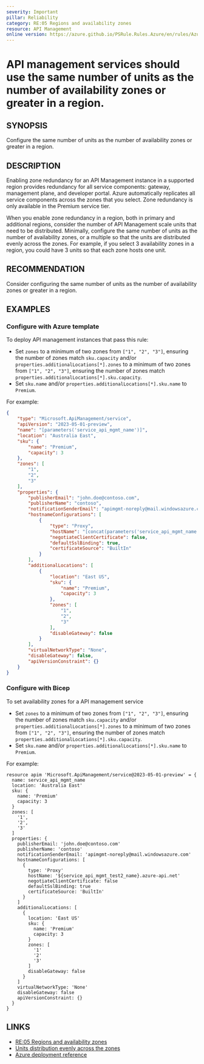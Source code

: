 ```yaml
---
severity: Important
pillar: Reliability
category: RE:05 Regions and availability zones
resource: API Management
online version: https://azure.github.io/PSRule.Rules.Azure/en/rules/Azure.APIM.AvailabilityZone.Units/
---
```


# API management services should use the same number of units as the number of availability zones or greater in a region.

## SYNOPSIS

Configure the same number of units as the number of availability zones or greater in a region.

## DESCRIPTION

Enabling zone redundancy for an API Management instance in a supported region provides redundancy for all service components: gateway, management plane, and developer portal. Azure automatically replicates all service components across the zones that you select. Zone redundancy is only available in the Premium service tier.

When you enable zone redundancy in a region, both in primary and additional regions, consider the number of API Management scale units that need to be distributed. Minimally, configure the same number of units as the number of availability zones, or a multiple so that the units are distributed evenly across the zones. For example, if you select 3 availability zones in a region, you could have 3 units so that each zone hosts one unit.

## RECOMMENDATION

Consider configuring the same number of units as the number of availability zones or greater in a region.

## EXAMPLES

### Configure with Azure template

To deploy API management instances that pass this rule:

- Set `zones` to a minimum of two zones from `["1", "2", "3"]`, ensuring the number of zones match `sku.capacity` and/or `properties.additionalLocations[*].zones` to a minimum of two zones from `["1", "2", "3"]`, ensuring the number of zones match `properties.additionalLocations[*].sku.capacity`. 
- Set `sku.name` and/or `properties.additionalLocations[*].sku.name` to `Premium`.

For example:

```json
{
    "type": "Microsoft.ApiManagement/service",
    "apiVersion": "2023-05-01-preview",
    "name": "[parameters('service_api_mgmt_name')]",
    "location": "Australia East",
    "sku": {
        "name": "Premium",
        "capacity": 3
    },
    "zones": [
        "1",
        "2",
        "3"
    ],
    "properties": {
        "publisherEmail": "john.doe@contoso.com",
        "publisherName": "contoso",
        "notificationSenderEmail": "apimgmt-noreply@mail.windowsazure.com",
        "hostnameConfigurations": [
            {
                "type": "Proxy",
                "hostName": "[concat(parameters('service_api_mgmt_name'), '.azure-api.net')]",
                "negotiateClientCertificate": false,
                "defaultSslBinding": true,
                "certificateSource": "BuiltIn"
            }
        ],
        "additionalLocations": [
            {
                "location": "East US",
                "sku": {
                    "name": "Premium",
                    "capacity": 3
                },
                "zones": [
                    "1",
                    "2",
                    "3"
                ],
                "disableGateway": false
            }
        ],
        "virtualNetworkType": "None",
        "disableGateway": false,
        "apiVersionConstraint": {}
    }
}
```

### Configure with Bicep

To set availability zones for a API management service

- Set `zones` to a minimum of two zones from `["1", "2", "3"]`, ensuring the number of zones match `sku.capacity` and/or `properties.additionalLocations[*].zones` to a minimum of two zones from `["1", "2", "3"]`, ensuring the number of zones match `properties.additionalLocations[*].sku.capacity`. 
- Set `sku.name` and/or `properties.additionalLocations[*].sku.name` to `Premium`.

For example:

```bicep
resource apim 'Microsoft.ApiManagement/service@2023-05-01-preview' = {
  name: service_api_mgmt_name
  location: 'Australia East'
  sku: {
    name: 'Premium'
    capacity: 3
  }
  zones: [
    '1',
    '2',
    '3'
  ]
  properties: {
    publisherEmail: 'john.doe@contoso.com'
    publisherName: 'contoso'
    notificationSenderEmail: 'apimgmt-noreply@mail.windowsazure.com'
    hostnameConfigurations: [
      {
        type: 'Proxy'
        hostName: '${service_api_mgmt_test2_name}.azure-api.net'
        negotiateClientCertificate: false
        defaultSslBinding: true
        certificateSource: 'BuiltIn'
      }
    ]
    additionalLocations: [
      {
        location: 'East US'
        sku: {
          name: 'Premium'
          capacity: 3
        }
        zones: [
          '1'
          '2'
          '3'
        ]
        disableGateway: false
      }
    ]
    virtualNetworkType: 'None'
    disableGateway: false
    apiVersionConstraint: {}
  }
}
```

## LINKS

- [RE:05 Regions and availability zones](https://learn.microsoft.com/azure/well-architected/reliability/regions-availability-zones)
- [Units distribution evenly across the zones](https://learn.microsoft.com/en-us/azure/api-management/high-availability#availability-zones)
- [Azure deployment reference](https://learn.microsoft.com/azure/templates/microsoft.apimanagement/service)
